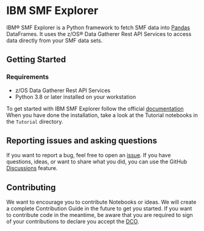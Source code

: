 # IBM SMF Explorer

IBM® SMF Explorer is a Python framework to fetch SMF data into [Pandas](https://pandas.pydata.org/) DataFrames.
It uses the z/OS® Data Gatherer Rest API Services to access data directly from your SMF data sets.

## Getting Started

### Requirements

- z/OS Data Gatherer Rest API Services
- Python 3.8 or later installed on your workstation

To get started with IBM SMF Explorer follow the official [documentation](https://ibm.github.io/IBM-SMF-Explorer/)
When you have done the installation, take a look at the Tutorial notebooks in the `Tutorial` directory.


## Reporting issues and asking questions

If you want to report a bug, feel free to open an [issue](https://github.com/IBM/IBM-SMF-Explorer/issues).
If you have questions, ideas, or want to share what you did, you can use the GitHub [Discussions](https://github.com/IBM/IBM-SMF-Explorer/discussions) feature.

## Contributing

We want to encourage you to contribute Notebooks or ideas.
We will create a complete Contribution Guide in the future to get you started.
If you want to contribute code in the meantime, be aware that you are required to sign of your contributions to declare you accept the [DCO](https://developercertificate.org/).
